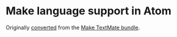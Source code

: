 # Make language support in Atom

Originally [converted](http://atom.io/docs/latest/converting-a-text-mate-bundle)
from the [Make TextMate bundle](https://github.com/textmate/make.tmbundle).
